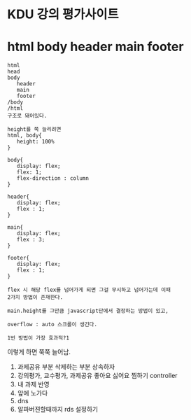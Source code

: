 # KDU 강의 평가사이트

# html body header main footer
```
html
head
body
   header
   main
   footer
/body
/html
구조로 돼어있다.

height를 쭉 늘리려면
html, body{
   height: 100%  
}

body{
   display: flex;
   flex: 1;
   flex-direction : column
}

header{
   display: flex;
   flex : 1;
}

main{
   display: flex;
   flex : 3;
}

footer{
   display: flex;
   flex : 1;   
}

flex 시 해당 flex를 넘어가게 되면 그걸 무시하고 넘어가는데 이때
2가지 방법이 존재한다.

main.height를 그만큼 javascript단에서 결정하는 방법이 있고,

overflow : auto 스크롤이 생긴다. 

1번 방법이 가장 효과적?1
```
이렇게 하면 쭉쭉 늘어남.

1. 과제공유 부분 삭제하는 부분 상속하자
2. 강의평가, 교수평가, 과제공유 좋아요 싫어요 찜하기 controller 
3. 내 과제 반영
4. 앞에 노가다
5. dns
6. 알파버젼할때까지 rds 설정하기